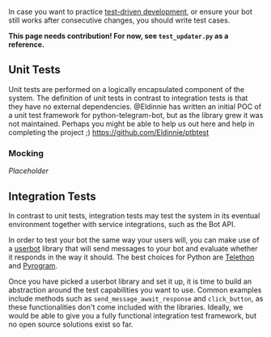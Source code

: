 In case you want to practice [test-driven development](https://en.wikipedia.org/wiki/Test-driven_development), or ensure your bot still works after consecutive changes, you should write test cases.

**This page needs contribution! For now, see `test_updater.py` as a reference.**

## Unit Tests
Unit tests are performed on a logically encapsulated component of the system. The definition of unit tests in contrast to integration tests is that they have no external dependencies.
@Eldinnie has written an initial POC of a unit test framework for python-telegram-bot, but as the library grew it was not maintained. Perhaps you might be able to help us out here and help in completing the project ;)
https://github.com/Eldinnie/ptbtest

### Mocking
_Placeholder_

## Integration Tests
In contrast to unit tests, integration tests may test the system in its eventual environment together with service integrations, such as the Bot API.

In order to test your bot the same way your users will, you can make use of a [userbot](http://telegra.ph/How-a-Userbot-superacharges-your-Telegram-Bot-07-09) library that will send messages to your bot and evaluate whether it responds in the way it should. The best choices for Python are [Telethon](https://github.com/LonamiWebs/Telethon) and [Pyrogram](https://github.com/LonamiWebs/Telethon).

Once you have picked a userbot library and set it up, it is time to build an abstraction around the test capabilities you want to use. Common examples include methods such as `send_message_await_response` and `click_button`, as these functionalities don't come included with the libraries.
Ideally, we would be able to give you a fully functional integration test framework, but no open source solutions exist so far.